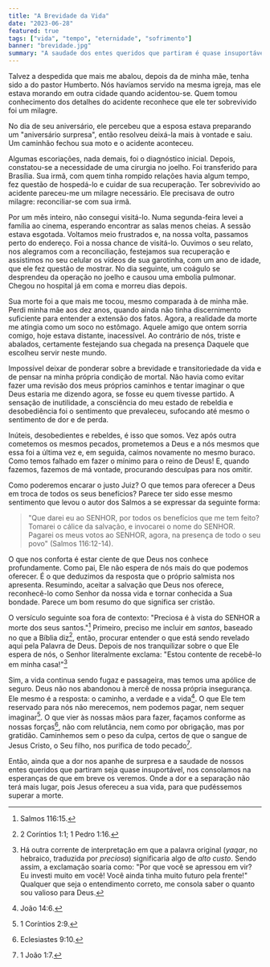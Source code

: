 ```yaml
---
title: "A Brevidade da Vida"
date: "2023-06-28"
featured: true
tags: ["vida", "tempo", "eternidade", "sofrimento"]
banner: "brevidade.jpg"
summary: "A saudade dos entes queridos que partiram é quase insuportável. Há esperança de nos reencontrarmos?"
---
```


Talvez a despedida que mais me abalou, depois da de minha mãe, tenha sido a do pastor Humberto. Nós havíamos servido na mesma igreja, mas ele estava morando em outra cidade quando acidentou-se. Quem tomou conhecimento dos detalhes do acidente reconhece que ele ter sobrevivido foi um milagre.

No dia de seu aniversário, ele percebeu que a esposa estava preparando um "aniversário surpresa", então resolveu deixá-la mais à vontade e saiu. Um caminhão fechou sua moto e o acidente aconteceu. 

Algumas escoriações, nada demais, foi o diagnóstico inicial. Depois, constatou-se a necessidade de uma cirurgia no joelho. Foi transferido para Brasília. Sua irmã, com quem tinha rompido relações havia algum tempo, fez questão de hospedá-lo e cuidar de sua recuperação. Ter sobrevivido ao acidente pareceu-me um milagre necessário. Ele precisava de outro milagre: reconciliar-se com sua irmã. 

Por um mês inteiro, não consegui visitá-lo. Numa segunda-feira levei a família ao cinema, esperando encontrar as salas menos cheias. A sessão estava esgotada. Voltamos meio frustrados e, na nossa volta, passamos perto do endereço. Foi a nossa chance de visitá-lo. Ouvimos o seu relato, nos alegramos com a reconciliação, festejamos sua recuperação e assistimos no seu celular os vídeos de sua garotinha, com um ano de idade, que ele fez questão de mostrar. No dia seguinte, um coágulo se desprendeu da operação no joelho e causou uma embolia pulmonar. Chegou no hospital já em coma e morreu dias depois.

Sua morte foi a que mais me tocou, mesmo comparada à de minha mãe. Perdi minha mãe aos dez anos, quando ainda não tinha discernimento suficiente para entender a extensão dos fatos. Agora, a realidade da morte me atingia como um soco no estômago. Aquele amigo que ontem sorria comigo, hoje estava distante, inacessível. Ao contrário de nós, triste e abalados, certamente festejando sua chegada na presença Daquele que escolheu servir neste mundo.

Impossível deixar de ponderar sobre a brevidade e transitoriedade da vida e de pensar na minha própria condição de mortal. Não havia como evitar fazer uma revisão dos meus próprios caminhos e tentar imaginar o que Deus estaria me dizendo agora, se fosse eu quem tivesse partido. A sensação de inutilidade, a consciência do meu estado de rebeldia e desobediência foi o sentimento que prevaleceu, sufocando até mesmo o sentimento de dor e de perda.

Inúteis, desobedientes e rebeldes, é isso que somos. Vez após outra cometemos os mesmos pecados, prometemos a Deus e a nós mesmos que essa foi a última vez  e, em seguida, caímos novamente no mesmo buraco. Como temos falhado em fazer o mínimo para o reino de Deus! E, quando fazemos, fazemos de má vontade, procurando desculpas para nos omitir. 

Como poderemos encarar o justo Juiz?  O que temos para oferecer a Deus em troca de todos os seus benefícios? Parece ter sido esse mesmo sentimento que levou o autor dos Salmos a se expressar da seguinte forma:

>"Que darei eu ao SENHOR, por todos os benefícios que me tem feito? Tomarei o cálice da salvação, e invocarei o nome do SENHOR. Pagarei os meus votos ao SENHOR, agora, na presença de todo o seu povo" (Salmos 116:12-14).

O que nos conforta é estar ciente de que Deus nos conhece profundamente. Como pai, Ele não espera de nós mais do que podemos oferecer. É o que deduzimos da resposta que o próprio salmista nos apresenta. Resumindo, aceitar a salvação que Deus nos oferece, reconhecê-lo como Senhor da nossa vida e tornar conhecida a Sua bondade. Parece um bom resumo do que significa ser cristão.

O versículo seguinte soa fora de contexto: "Preciosa é à vista do SENHOR a morte dos seus santos."[^1] Primeiro, preciso me incluir em _santos_, baseado no que a Bíblia diz[^2], então, procurar entender o que está sendo revelado aqui pela Palavra de Deus. Depois de nos tranquilizar sobre o que Ele espera de nós, o Senhor literalmente exclama: "Estou contente de recebê-lo em minha casa!"[^3] 

Sim, a vida continua sendo fugaz e passageira, mas temos uma apólice de seguro. Deus não nos abandonou à mercê de nossa própria insegurança. Ele mesmo é a resposta: o caminho, a verdade e a vida[^4]. O que Ele tem reservado para nós não merecemos, nem podemos pagar, nem sequer imaginar[^5]. O que vier às nossas mãos para fazer, façamos conforme as nossas forças[^6], não com relutância, nem como por obrigação, mas por gratidão. Caminhemos sem o peso da culpa, certos de que o sangue de Jesus Cristo, o Seu filho, nos purifica de todo pecado[^7]. 

Então, ainda que a dor nos apanhe de surpresa e a saudade de nossos entes queridos que partiram seja quase insuportável, nos consolamos na esperanças de que em breve os veremos. Onde a dor e a separação não terá mais lugar, pois Jesus ofereceu a sua vida, para que pudéssemos superar a morte. 

[^1]: Salmos 116:15.
[^2]: 2 Coríntios 1:1; 1 Pedro 1:16.
[^3]: Há outra corrente de interpretação em que a palavra original (_yaqar_, no hebraico, traduzida por _preciosa_) significaria algo de _alto custo_. Sendo assim, a exclamação soaria como: "Por que você se apressou em vir? Eu investi muito em você! Você ainda tinha muito futuro pela frente!" Qualquer que seja o entendimento correto, me consola saber o quanto sou valioso para Deus.
[^4]: João 14:6.
[^5]: 1 Coríntios 2:9.
[^6]: Eclesiastes 9:10.
[^7]: 1 João 1:7.